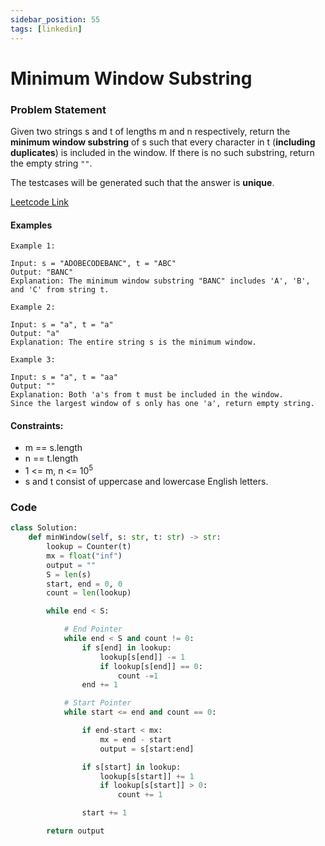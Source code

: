 ```yaml
---
sidebar_position: 55
tags: [linkedin]
---
```


# Minimum Window Substring

### Problem Statement

Given two strings s and t of lengths m and n respectively, return the **minimum window substring** of s such that every character in t (**including duplicates**) is included in the window. If there is no such substring, return the empty string `""`.

The testcases will be generated such that the answer is **unique**.

[Leetcode Link](https://leetcode.com/problems/minimum-window-substring/)

#### Examples

```
Example 1:

Input: s = "ADOBECODEBANC", t = "ABC"
Output: "BANC"
Explanation: The minimum window substring "BANC" includes 'A', 'B', and 'C' from string t.

Example 2:

Input: s = "a", t = "a"
Output: "a"
Explanation: The entire string s is the minimum window.

Example 3:

Input: s = "a", t = "aa"
Output: ""
Explanation: Both 'a's from t must be included in the window.
Since the largest window of s only has one 'a', return empty string.
```

#### Constraints:

- m == s.length
- n == t.length
- 1 <= m, n <= 10<sup>5</sup>
- s and t consist of uppercase and lowercase English letters.

### Code

```python title="Python"
class Solution:
    def minWindow(self, s: str, t: str) -> str:
        lookup = Counter(t)
        mx = float("inf")
        output = ""
        S = len(s)
        start, end = 0, 0
        count = len(lookup)

        while end < S:

            # End Pointer
            while end < S and count != 0:
                if s[end] in lookup:
                    lookup[s[end]] -= 1
                    if lookup[s[end]] == 0:
                        count -=1
                end += 1

            # Start Pointer
            while start <= end and count == 0:

                if end-start < mx:
                    mx = end - start
                    output = s[start:end]

                if s[start] in lookup:
                    lookup[s[start]] += 1
                    if lookup[s[start]] > 0:
                        count += 1

                start += 1

        return output
```
